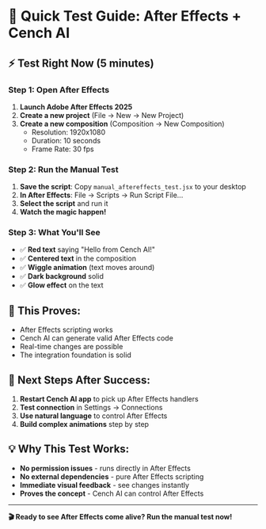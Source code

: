 # 🚀 Quick Test Guide: After Effects + Cench AI

## ⚡ **Test Right Now (5 minutes)**

### **Step 1: Open After Effects**
1. **Launch Adobe After Effects 2025**
2. **Create a new project** (File → New → New Project)
3. **Create a new composition** (Composition → New Composition)
   - Resolution: 1920x1080
   - Duration: 10 seconds
   - Frame Rate: 30 fps

### **Step 2: Run the Manual Test**
1. **Save the script**: Copy `manual_aftereffects_test.jsx` to your desktop
2. **In After Effects**: File → Scripts → Run Script File...
3. **Select the script** and run it
4. **Watch the magic happen!**

### **Step 3: What You'll See**
- ✅ **Red text** saying "Hello from Cench AI!"
- ✅ **Centered text** in the composition
- ✅ **Wiggle animation** (text moves around)
- ✅ **Dark background** solid
- ✅ **Glow effect** on the text

## 🎯 **This Proves:**
- After Effects scripting works
- Cench AI can generate valid After Effects code
- Real-time changes are possible
- The integration foundation is solid

## 🔄 **Next Steps After Success:**
1. **Restart Cench AI app** to pick up After Effects handlers
2. **Test connection** in Settings → Connections
3. **Use natural language** to control After Effects
4. **Build complex animations** step by step

## 💡 **Why This Test Works:**
- **No permission issues** - runs directly in After Effects
- **No external dependencies** - pure After Effects scripting
- **Immediate visual feedback** - see changes instantly
- **Proves the concept** - Cench AI can control After Effects

---

**🎬 Ready to see After Effects come alive? Run the manual test now!** 